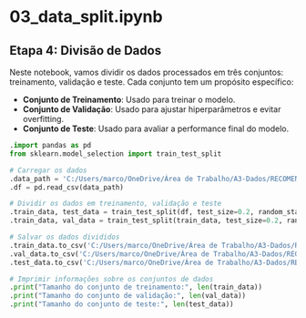 # 03_data_split.ipynb

## Etapa 4: Divisão de Dados

Neste notebook, vamos dividir os dados processados em três conjuntos: treinamento, validação e teste. Cada conjunto tem um propósito específico:

- **Conjunto de Treinamento**: Usado para treinar o modelo.
- **Conjunto de Validação**: Usado para ajustar hiperparâmetros e evitar overfitting.
- **Conjunto de Teste**: Usado para avaliar a performance final do modelo.

```python
.import pandas as pd
from sklearn.model_selection import train_test_split

# Carregar os dados
.data_path = 'C:/Users/marco/OneDrive/Área de Trabalho/A3-Dados/RECOMENDA-ES-NAS-PLATAFORMAS-DE-STREAMING/data/processed/songs_processed.csv'
.df = pd.read_csv(data_path)

# Dividir os dados em treinamento, validação e teste
.train_data, test_data = train_test_split(df, test_size=0.2, random_state=42)
.train_data, val_data = train_test_split(train_data, test_size=0.2, random_state=42)

# Salvar os dados divididos
.train_data.to_csv('C:/Users/marco/OneDrive/Área de Trabalho/A3-Dados/RECOMENDA-ES-NAS-PLATAFORMAS-DE-STREAMING/data/splits/train_data.csv', index=False)
.val_data.to_csv('C:/Users/marco/OneDrive/Área de Trabalho/A3-Dados/RECOMENDA-ES-NAS-PLATAFORMAS-DE-STREAMING/data/splits/val_data.csv', index=False)
.test_data.to_csv('C:/Users/marco/OneDrive/Área de Trabalho/A3-Dados/RECOMENDA-ES-NAS-PLATAFORMAS-DE-STREAMING/data/splits/test_data.csv', index=False)

# Imprimir informações sobre os conjuntos de dados
.print("Tamanho do conjunto de treinamento:", len(train_data))
.print("Tamanho do conjunto de validação:", len(val_data))
.print("Tamanho do conjunto de teste:", len(test_data))
